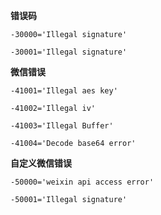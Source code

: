 **错误码**

`-30000='Illegal signature'`

`-30001='Illegal signature'`

**微信错误**

`-41001='Illegal aes key'`

`-41002='Illegal iv'`

`-41003='Illegal Buffer'`

`-41004='Decode base64 error'`

**自定义微信错误**

`-50000='weixin api access error'`

`-50001='Illegal signature'`

